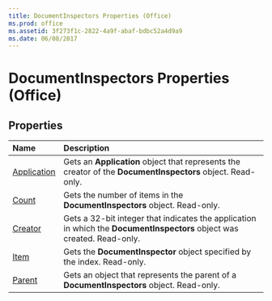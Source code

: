 ```yaml
---
title: DocumentInspectors Properties (Office)
ms.prod: office
ms.assetid: 3f273f1c-2822-4a9f-abaf-bdbc52a4d9a9
ms.date: 06/08/2017
---
```



# DocumentInspectors Properties (Office)

## Properties



|**Name**|**Description**|
|:-----|:-----|
|[Application](documentinspectors-application-property-office.md)|Gets an  **Application** object that represents the creator of the **DocumentInspectors** object. Read-only.|
|[Count](documentinspectors-count-property-office.md)|Gets the number of items in the  **DocumentInspectors** object. Read-only.|
|[Creator](documentinspectors-creator-property-office.md)|Gets a 32-bit integer that indicates the application in which the  **DocumentInspectors** object was created. Read-only.|
|[Item](documentinspectors-item-property-office.md)|Gets the  **DocumentInspector** object specified by the index. Read-only.|
|[Parent](documentinspectors-parent-property-office.md)|Gets an object that represents the parent of a  **DocumentInspectors** object. Read-only.|


